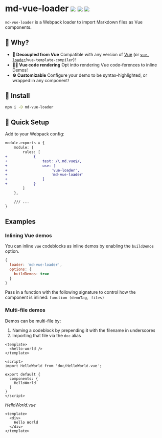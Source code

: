 # md-vue-loader <a href="https://npm.im/md-vue-loader"><img src="https://badgen.net/npm/v/md-vue-loader"></a> <a href="https://npm.im/md-vue-loader"><img src="https://badgen.net/npm/dm/md-vue-loader"></a> <a href="https://packagephobia.now.sh/result?p=md-vue-loader"><img src="https://packagephobia.now.sh/badge?p=md-vue-loader"></a>

`md-vue-loader` is a Webpack loader to import Markdown files as Vue components.

## :raising_hand: Why?
- **🙌 Decoupled from Vue** Compatible with any version of [Vue](https://github.com/vuejs/vue) (or [`vue-loader`](https://vue-loader.vuejs.org)/`vue-template-compiler`)!
- **👩‍🎨 Vue code rendering** Opt intto rendering Vue code-ferences to inline Demos!
- **⚙️ Customizable** Configure your demo to be syntax-highlighted, or wrapped in any component!

## :rocket: Install
```bash
npm i -D md-vue-loader
```

## 🚦 Quick Setup
Add to your Webpack config:

```diff
module.exports = {
    module: {
        rules: [
+            {
+                test: /\.md.vue$/,
+                use: [
+                    'vue-loader',
+                    'md-vue-loader'
+                ]
+            }
        ]
    },

    /// ...
}
```

## Examples

### Inlining Vue demos
You can inline `vue` codeblocks as inline demos by enabling the `buildDemos` option.

```js
{
  loader: 'md-vue-loader',
  options: {
    buildDemos: true
  }
}
```

Pass in a function with the following signature to control how the component is inlined: `function (demoTag, files)`


### Multi-file demos
Demos can be multi-file by:
1. Naming a codeblock by prepending it with the filename in underscores
2. Importing that file via the `doc` alias

```vue
<template>
  <hello-world />
</template>

<script>
import HelloWorld from 'doc/HelloWorld.vue';

export default {
  components: {
    HelloWorld
  }
}
</script>
```

_HelloWorld.vue_
```vue
<template>
  <div>
    Hello World
  </div>
</template>
```
